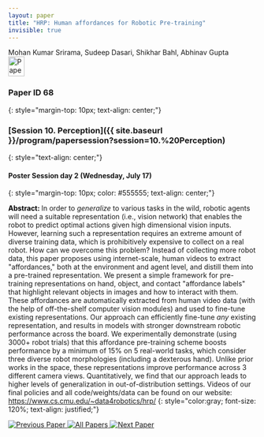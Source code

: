 ```yaml
---
layout: paper
title: "HRP: Human affordances for Robotic Pre-training"
invisible: true
---
```

<div class="paper-authors">
<div class="paper-author-box">
    <div class="paper-author-name">Mohan Kumar Srirama, Sudeep Dasari, Shikhar Bahl, Abhinav Gupta</div>
    <div class="paper-author-uni"></div>
</div>

</div><div class="paper-pdf">
                <div> <a href="https://www.roboticsproceedings.org/rss20/p068.pdf"><img src="{{ site.baseurl }}/images/paper_link.png" alt="Paper Website" width = "33"  height = "40"/></a> </div>
                </div>

### Paper ID 68
{: style="margin-top: 10px; text-align: center;"}

### [Session 10. Perception]({{ site.baseurl }}/program/papersession?session=10.%20Perception)
{: style="text-align: center;"}

#### Poster Session day 2 (Wednesday, July 17)
{: style="margin-top: 10px; color: #555555; text-align: center;"}

<b style="color: black;">Abstract: </b>In order to *generalize* to various tasks in the wild, robotic agents will need a suitable representation (i.e., vision network) that enables the robot to predict optimal actions given high dimensional vision inputs. However, learning such a representation requires an extreme amount of diverse training data, which is prohibitively expensive to collect on a real robot. How can we overcome this problem? Instead of collecting more robot data, this paper proposes using internet-scale, human videos to extract "affordances," both at the environment and agent level, and distill them into a pre-trained representation. We present a simple framework for pre-training representations on hand, object, and contact "affordance labels" that highlight relevant objects in images and how to interact with them. These affordances are automatically extracted from human video data (with the help of off-the-shelf computer vision modules) and used to fine-tune existing representations. Our approach can efficiently fine-tune *any* existing representation, and results in models with stronger downstream robotic performance across the board. We experimentally demonstrate (using 3000+ robot trials) that this affordance pre-training scheme boosts performance by a minimum of 15% on 5 real-world tasks, which consider three diverse robot morphologies (including a dexterous hand). Unlike prior works in the space, these representations improve performance across 3 different camera views. Quantitatively, we find that our approach leads to higher levels of generalization in out-of-distribution settings. Videos of our final policies and all code/weights/data can be found on our website: https://www.cs.cmu.edu/~data4robotics/hrp/
{: style="color:gray; font-size: 120%; text-align: justified;"}


<div class="paper-menu">
<a href="{{ site.baseurl }}/program/papers/067/"> <img src="{{ site.baseurl }}/images/previous_paper_icon.png" alt="Previous Paper" title="Previous Paper"/> </a>
<a href="{{ site.baseurl }}/program/papers"><img src="{{ site.baseurl }}/images/overview_icon.png" alt="All Papers" title="All Papers"/> </a>
<a href="{{ site.baseurl }}/program/papers/069/"> <img src="{{ site.baseurl }}/images/next_paper_icon.png" alt="Next Paper" title="Next Paper"/> </a>

</div>
